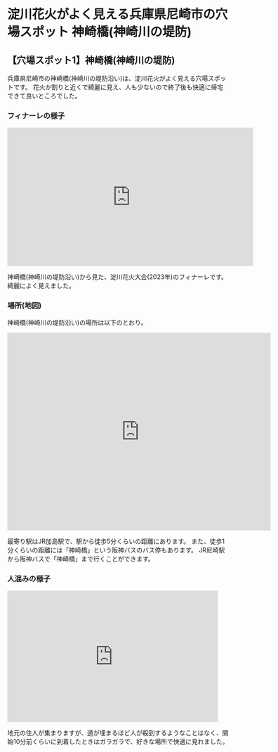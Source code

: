 # 淀川花火がよく見える兵庫県尼崎市の穴場スポット 神崎橋(神崎川の堤防)

## 【穴場スポット1】神崎橋(神崎川の堤防)

兵庫県尼崎市の神崎橋(神崎川の堤防沿い)は、淀川花火がよく見える穴場スポットです。
花火か割りと近くで綺麗に見え、人も少ないので終了後も快適に帰宅できて良いところでした。

### フィナーレの様子

<iframe width="560" height="315" src="https://www.youtube.com/embed/gjgICyz53Cc?si=87IvVSTLx-F3R12Q" title="YouTube video player" frameborder="0" allow="accelerometer; autoplay; clipboard-write; encrypted-media; gyroscope; picture-in-picture; web-share" allowfullscreen></iframe>

神崎橋(神崎川の堤防沿い)から見た、淀川花火大会(2023年)のフィナーレです。綺麗によく見えました。


### 場所(地図)

神崎橋(神崎川の堤防沿い)の場所は以下のとおり。

<iframe src="https://www.google.com/maps/embed?pb=!1m18!1m12!1m3!1d7212.3024845572545!2d135.4398138953016!3d34.73214200591323!2m3!1f0!2f0!3f0!3m2!1i1024!2i768!4f13.1!3m3!1m2!1s0x6000ef4473978565%3A0x35c0aba3157626cc!2z56We5bSO5qmL!5e0!3m2!1sja!2sjp!4v1691238149638!5m2!1sja!2sjp" width="600" height="450" style="border:0;" allowfullscreen="" loading="lazy" referrerpolicy="no-referrer-when-downgrade"></iframe>

最寄り駅はJR加島駅で、駅から徒歩5分くらいの距離にあります。
また、徒歩1分くらいの距離には「神崎橋」という阪神バスのバス停もあります。
JR尼崎駅から阪神バスで「神崎橋」まで行くことができます。

### 人混みの様子

<iframe src="https://docs.google.com/presentation/d/e/2PACX-1vReltmRs5ST9C7jzwhLCSZsZjAr-ZjLaMXTawiuJz6SXWSnxlY0SZTJ6JY1PK3K1Z7MYb4QbRY0b98O/embed?start=false&loop=false&delayms=3000" frameborder="0" width="480" height="299" allowfullscreen="true" mozallowfullscreen="true" webkitallowfullscreen="true"></iframe>

地元の住人が集まりますが、道が埋まるほど人が殺到するようなことはなく、開始10分前くらいに到着したときはガラガラで、好きな場所で快適に見れました。




